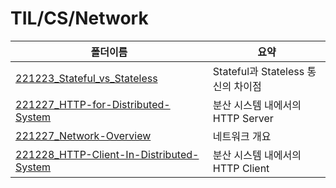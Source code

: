 # TIL/CS/Network

| 폴더이름                                                                                                                                         | 요약                          |
| -------------------------------------------------------------------------------------------------------------------------------------------- | --------------------------- |
| [221223_Stateful_vs_Stateless](https://github.com/seho27060/TIL/tree/master/CS/Network/221223_Stateful_vs_Stateless)                         | Stateful과 Stateless 통신의 차이점 |
| [221227_HTTP-for-Distributed-System](https://github.com/seho27060/TIL/tree/master/CS/Network/221227_HTTP-for-Distributed-System)             | 분산 시스템 내에서의 HTTP Server     |
| [221227_Network-Overview](https://github.com/seho27060/TIL/tree/master/CS/Network/221227_Network-Overview)                                   | 네트워크 개요                     |
| [221228_HTTP-Client-In-Distributed-System](https://github.com/seho27060/TIL/tree/master/CS/Network/221228_HTTP-Client-In-Distributed-System) | 분산 시스템 내에서의 HTTP Client     |
